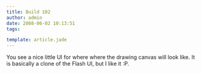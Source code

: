 ```yaml
---
title: Build 102
author: admin
date: 2008-06-02 10:13:51
tags: 

template: article.jade
---
```


You see a nice little UI for where where the drawing canvas will look like. It is basically a clone of the Flash UI, but I like it :P.
